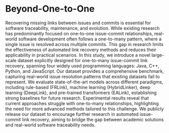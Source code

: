 # Beyond-One-to-One
Recovering missing links between issues and commits is essential for software traceability, maintenance, and evolution. While existing research has predominantly focused on one-to-one issue-commit relationships, real-world software development often follows a one-to-many pattern, where a single issue is resolved across multiple commits. This gap in research limits the effectiveness of automated link recovery methods and reduces their applicability in practical scenarios. In this study, we introduce a novel large-scale dataset explicitly designed for one-to-many issue-commit link recovery, spanning four widely used programming languages: Java, C++, Python, and JavaScript. Our dataset provides a comprehensive benchmark, capturing real-world issue resolution patterns that existing datasets fail to represent. We evaluate state-of-the-art models across different paradigms, including rule-based (FRLink), machine learning (HybridLinker), deep learning (DeepLink), and pre-trained transformers (EALink), establishing strong baselines for future research. Experimental results reveal that current approaches struggle with one-to-many relationships, highlighting the need for more advanced methods tailored to this challenge. We publicly release our dataset to encourage further research in automated issue-commit link recovery, aiming to bridge the gap between academic solutions and real-world software traceability needs.
